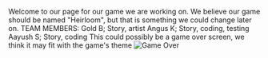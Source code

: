Welcome to our page for our game we are working on.
We believe our game should be named "Heirloom", but that is something we could change later on.
TEAM MEMBERS:
Gold B; Story, artist
Angus K; Story, coding, testing
Aayush S; Story, coding
This could possibly be a game over screen, we think it may fit with the game's theme
![Game Over](https://github.com/g0ld-star/tehehe-/blob/main/images/Gameoverscreen.png?raw=true)

